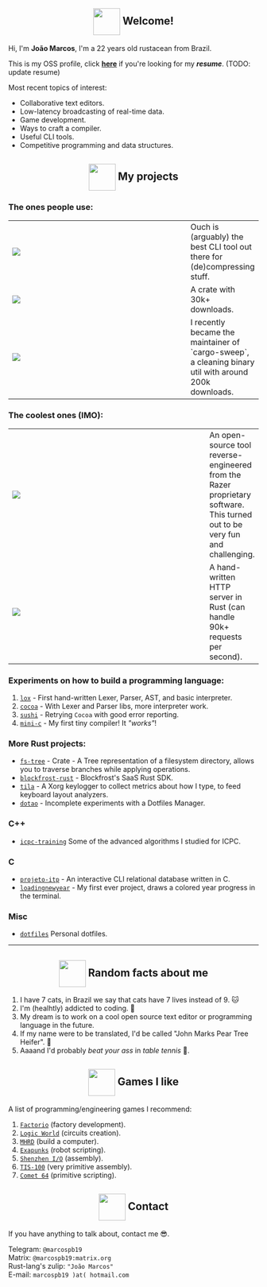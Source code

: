 <!--
  Images links:
    Godot Glasses:     https://i.imgur.com/i4aFkdF.png
    Godot Thinking:    https://i.imgur.com/ekBkvJA.png
    Godot Thumbs Up:   https://i.imgur.com/drB0jSb.png
    Godot Sunglasses:  https://i.imgur.com/Y65KVTs.png
    Godot Wink:        https://i.imgur.com/myYgqBu.png
-->

<!-- Welcome -->
<h2 align="center"><img align="center" src="https://i.imgur.com/drB0jSb.png" height="54px" />  Welcome!</h2>

Hi, I'm **João Marcos**, I'm a 22 years old rustacean from Brazil.

This is my OSS profile, click [**here**](https://cdn.statically.io/gh/marcospb19/marcospb19/master/joao_resume.pdf) if you're looking for my _**resume**_. (TODO: update resume)

Most recent topics of interest:

- Collaborative text editors.
- Low-latency broadcasting of real-time data.
- Game development.
- Ways to craft a compiler.
- Useful CLI tools.
- Competitive programming and data structures.

<!-- Projects -->

<h2 align="center"><img align="center" src="https://i.imgur.com/ekBkvJA.png" height="54px" />  My projects</h2>

### The ones people use:

<table>
  <tr>
    <td width=430px><a href="https://github.com/ouch-org/ouch"><img src="https://github-readme-stats-marcospb19.vercel.app/api/pin/?username=ouch-org&repo=ouch&theme=dark" /></a></td>
    <td>
       Ouch is (arguably) the best CLI tool out there for (de)compressing stuff.
    </td>
  </tr>
  <tr>
    <td><a href="https://github.com/marcospb19/permissions"><img src="https://github-readme-stats-marcospb19.vercel.app/api/pin/?username=marcospb19&repo=permissions&theme=dark" /></a></td>
    <td>A crate with 30k+ downloads.
    </td>
  </tr>
  <tr>
    <td><a href="https://github.com/holmgr/cargo-sweep"><img src="https://github-readme-stats-marcospb19.vercel.app/api/pin/?username=holmgr&repo=cargo-sweep&theme=dark" /></a></td>
    <td>I recently became the maintainer of `cargo-sweep`, a cleaning binary util with around 200k downloads.
    </td>
  </tr>
</table>

### The coolest ones (IMO):

<table>
  <tr>
    <td width=430px><a href="https://github.com/marcospb19/dawctl"><img src="https://github-readme-stats-marcospb19.vercel.app/api/pin/?username=marcospb19&repo=dawctl&theme=dark" /></a></td>
    <td>
       An open-source tool reverse-engineered from the Razer proprietary software. This turned out to be very fun and challenging.
    </td>
  </tr>
  <tr>
    <td><a href="https://github.com/saiintbrisson/marquito"><img src="https://github-readme-stats-marcospb19.vercel.app/api/pin/?username=saiintbrisson&repo=marquito&theme=dark" /></a></td>
    <td>
      A hand-written HTTP server in Rust (can handle 90k+ requests per second).
    </td>
  </tr>
</table>

### Experiments on how to build a programming language:

1. [`lox`] - First hand-written Lexer, Parser, AST, and basic interpreter.
2. [`cocoa`] - With Lexer and Parser libs, more interpreter work.
3. [`sushi`] - Retrying `Cocoa` with good error reporting.
4. [`mini-c`] - My first tiny compiler! It _"works"_!

### More Rust projects:

- [`fs-tree`] - Crate - A Tree representation of a filesystem directory, allows you to traverse branches while applying operations.
- [`blockfrost-rust`] - Blockfrost's SaaS Rust SDK.
- [`tila`] - A Xorg keylogger to collect metrics about how I type, to feed keyboard layout analyzers.
- [`dotao`] - Incomplete experiments with a Dotfiles Manager.

### C++
- [`icpc-training`] Some of the advanced algorithms I studied for ICPC.

### C
- [`projeto-itp`] - An interactive CLI relational database written in C.
- [`loadingnewyear`] - My first ever project, draws a colored year progress in the terminal.

### Misc
- [`dotfiles`] Personal dotfiles.

[`fs-tree`]: https://github.com/marcospb19/fs-tree
[`dotao`]: https://github.com/marcospb19/dotao
[`tila`]: https://github.com/marcospb19/tila
[`blockfrost-rust`]: https://github.com/blockfrost/blockfrost-rust
[`lox`]: https://github.com/marcospb19/lox
[`cocoa`]: https://github.com/marcospb19/cocoa
[`sushi`]: https://github.com/marcospb19/sushi
[`mini-c`]: https://github.com/marcospb19/mini-c
[`icpc-training`]: https://github.com/marcospb19/icpc-training
[`loadingnewyear`]: https://github.com/marcospb19/loadingnewyear
[`projeto-itp`]: https://github.com/marcospb19/projeto-itp
[`dotfiles`]: https://github.com/marcospb19/dotfiles

---

<!-- Random facts about me -->
<h2 align="center"><img align="center" src="https://i.imgur.com/Y65KVTs.png" height="54px" />  Random facts about me</h2>

1. I have 7 cats, in Brazil we say that cats have 7 lives instead of 9. 🐱
2. I'm (healhtly) addicted to coding. 🙂
3. My dream is to work on a cool open source text editor or programming language in the future.
4. If my name were to be translated, I'd be called "John Marks Pear Tree Heifer". 🧐
5. Aaaand I'd probably _beat your ass_ in _table tennis_ 🏓.

<!-- Programming games I like -->
<h2 align="center"><img align="center" src="https://i.imgur.com/i4aFkdF.png" height="54px" />  Games I like</h2>

A list of programming/engineering games I recommend:

1. [`Factorio`](https://store.steampowered.com/app/427520/Factorio/) (factory development).
2. [`Logic World`](https://store.steampowered.com/app/1054340/Logic_World/) (circuits creation).
5. [`MHRD`](https://store.steampowered.com/app/576030/MHRD/) (build a computer).
3. [`Exapunks`](https://store.steampowered.com/app/716490/EXAPUNKS/) (robot scripting).
4. [`Shenzhen I/O`](https://store.steampowered.com/app/504210/SHENZHEN_IO/) (assembly).
6. [`TIS-100`](https://store.steampowered.com/app/370360/TIS100/) (very primitive assembly).
7. [`Comet 64`](https://store.steampowered.com/app/1397290/Comet_64/) (primitive scripting).

<!-- Contact -->
<h2 align="center"><img align="center" src="https://i.imgur.com/myYgqBu.png" height="54px" />  Contact</h2>

If you have anything to talk about, contact me 😎.

Telegram: `@marcospb19` \
Matrix: `@marcospb19:matrix.org` \
Rust-lang's zulip: `"João Marcos"` \
E-mail: `marcospb19 )at( hotmail.com`
